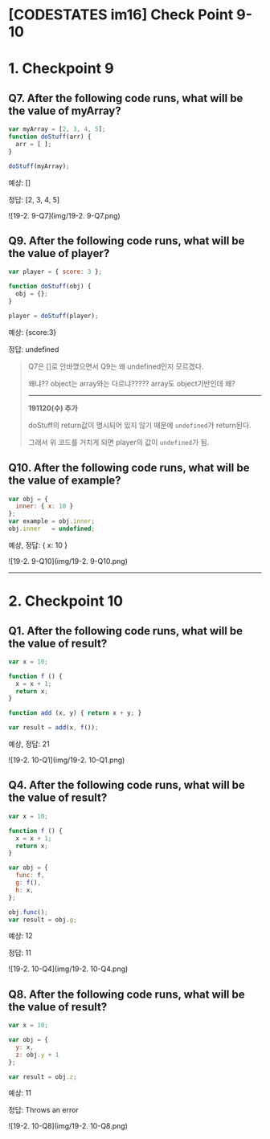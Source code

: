 # [CODESTATES im16] Check Point 9-10

# 1. Checkpoint 9

## Q7. After the following code runs, what will be the value of myArray?

```js
var myArray = [2, 3, 4, 5];
function doStuff(arr) {
  arr = [ ];
}

doStuff(myArray);
```

예상: []

정답: [2, 3, 4, 5]

![19-2. 9-Q7](img/19-2. 9-Q7.png)



## Q9. After the following code runs, what will be the value of player?

```js
var player = { score: 3 };

function doStuff(obj) {
  obj = {};
}

player = doStuff(player);
```

예상: {score:3}

정답: undefined

> Q7은 []로 안바꼈으면서 Q9는 왜 undefined인지 모르겠다.
>
> 왜냐?? object는 array와는 다르냐????? array도 object기반인데 왜?
>
> ---
>
> **191120(수) 추가**
>
> doStuff의 return값이 명시되어 있지 않기 때문에 `undefined`가 return된다.
>
> 그래서 위 코드를 거치게 되면 player의 값이 `undefined`가 됨.





## Q10. After the following code runs, what will be the value of example?

```js
var obj = { 
  inner: { x: 10 }
};
var example = obj.inner;
obj.inner   = undefined;
```

예상, 정답: { x: 10 }

![19-2. 9-Q10](img/19-2. 9-Q10.png)



---

# 2. Checkpoint 10

## Q1.  After the following code runs, what will be the value of result?

```js
var x = 10;

function f () {
  x = x + 1;
  return x;
}

function add (x, y) { return x + y; }

var result = add(x, f());
```

예상, 정답: 21

![19-2. 10-Q1](img/19-2. 10-Q1.png)



## Q4. After the following code runs, what will be the value of result?

```js
var x = 10;

function f () {
  x = x + 1;
  return x;
}

var obj = {
  func: f,
  g: f(),
  h: x,
};

obj.func();
var result = obj.g;
```

예상: 12

정답: 11

![19-2. 10-Q4](img/19-2. 10-Q4.png)



## Q8. After the following code runs, what will be the value of result?

```js
var x = 10;

var obj = {
  y: x,
  z: obj.y + 1
};

var result = obj.z;
```

예상: 11

정답: Throws an error

![19-2. 10-Q8](img/19-2. 10-Q8.png)

